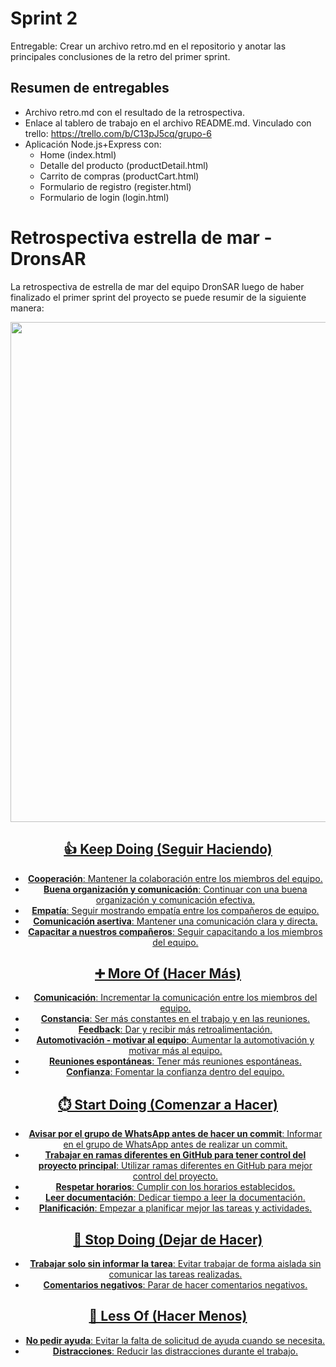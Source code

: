 # Sprint 2

Entregable: Crear un archivo retro.md en el repositorio y anotar las principales
conclusiones de la retro del primer sprint.

## Resumen de entregables
- Archivo retro.md con el resultado de la retrospectiva.
- Enlace al tablero de trabajo en el archivo README.md. Vinculado con trello: https://trello.com/b/C13pJ5cq/grupo-6
- Aplicación Node.js+Express con:
  - Home (index.html)
  - Detalle del producto (productDetail.html)
  - Carrito de compras (productCart.html)
  - Formulario de registro (register.html)
  - Formulario de login (login.html)




# Retrospectiva estrella de mar - DronsAR

La retrospectiva de estrella de mar del equipo DronSAR luego de haber finalizado el primer sprint del proyecto se puede resumir de la siguiente manera:

<a href="https://jamboard.google.com/d/1Gs2wdcw2brC3uuam4NZVb0yCvpyKNdkrMNkCz1aQXNg/edit?usp=sharing" style="display: block; text-align: center;">
<img src="https://img001.prntscr.com/file/img001/MwxO7cRWTjKf2S3NRQeYAg.png" width="800">


## 👍 Keep Doing (Seguir Haciendo)
- **Cooperación**: Mantener la colaboración entre los miembros del equipo.
- **Buena organización y comunicación**: Continuar con una buena organización y comunicación efectiva.
- **Empatía**: Seguir mostrando empatía entre los compañeros de equipo.
- **Comunicación asertiva**: Mantener una comunicación clara y directa.
- **Capacitar a nuestros compañeros**: Seguir capacitando a los miembros del equipo.

## ➕ More Of (Hacer Más)
- **Comunicación**: Incrementar la comunicación entre los miembros del equipo.
- **Constancia**: Ser más constantes en el trabajo y en las reuniones.
- **Feedback**: Dar y recibir más retroalimentación.
- **Automotivación - motivar al equipo**: Aumentar la automotivación y motivar más al equipo.
- **Reuniones espontáneas**: Tener más reuniones espontáneas.
- **Confianza**: Fomentar la confianza dentro del equipo.

## ⏱️ Start Doing (Comenzar a Hacer)
- **Avisar por el grupo de WhatsApp antes de hacer un commit**: Informar en el grupo de WhatsApp antes de realizar un commit.
- **Trabajar en ramas diferentes en GitHub para tener control del proyecto principal**: Utilizar ramas diferentes en GitHub para mejor control del proyecto.
- **Respetar horarios**: Cumplir con los horarios establecidos.
- **Leer documentación**: Dedicar tiempo a leer la documentación.
- **Planificación**: Empezar a planificar mejor las tareas y actividades.

## 🚫 Stop Doing (Dejar de Hacer)
- **Trabajar solo sin informar la tarea**: Evitar trabajar de forma aislada sin comunicar las tareas realizadas.
- **Comentarios negativos**: Parar de hacer comentarios negativos.

## 🎈 Less Of (Hacer Menos)
- **No pedir ayuda**: Evitar la falta de solicitud de ayuda cuando se necesita.
- **Distracciones**: Reducir las distracciones durante el trabajo.
